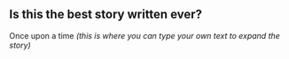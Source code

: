 ## Is this the best story written ever?

Once upon a time *(this is where you can type your own text to expand the story)*
